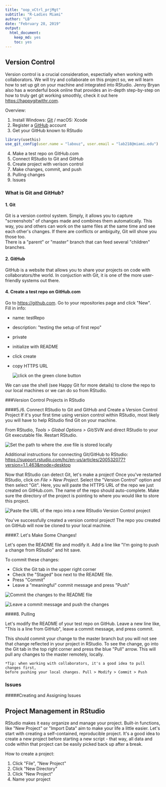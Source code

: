 ```yaml
---
title: "oop_vCtrl_prjMgt"
subtitle: "R-Ladies Miami"
author: "LB"
date: "February 28, 2019"
output: 
  html_document:
    keep_md: yes
    toc: yes
---
```




## Version Control
Version control is a crucial consideration, espectially when working with collaborators. We will try and collaborate on this project so, we will learn how to set up git on your machine and integrated into RStudio. Jenny Bryan also has a wonderful book online that provides an in-depth step-by-step on how to truly get git working smoothly, check it out here <https://happygitwithr.com>.  
  
  Overview:  

1. Install Windows: [Git](https://git-scm.com/) / macOS: Xcode
2. Register a [GitHub](https://github.com) account
3. Get your GitHub known to RStudio

```r
library(usethis)
use_git_config(user.name = "labouz", user.email = "lab218@miami.edu")
```
4. Make a test repo on GitHub.com
5. Connect RStudio to Git and GitHub
6. Create project with verison control
7. Make changes, commit, and push
8. Pulling changes
9. Issues

### What is Git and GitHub?
#### 1. Git
Git is a version control system. Simply, it allows you to capture "screenshots" of changes made and combines them automatically. This way, you and others can work on the same files at the same time and see each other's changes. If there are conflicts or ambiguity, Git will show you those too.  
There is a "parent" or "master" branch that can feed several "children" branches. 

#### 2. GitHub
GitHub is a website that allows you to share your projects on code with collaborators/the world. In conjuction with Git, it is one of the more user-friendly systems out there.  

#### 4. Create a test repo on GitHub.com
Go to <https://github.com>. Go to your repositories page and click "New".  
  Fill in info:  
  
* name: testRepo
* description: "testing the setup of first repo"
* private
* initialize with README
* click create
* copy HTTPS URL  
  
  
  
  ![click on the green clone button](/Users/Layla/Documents/GitHub/lootedart/images/1_https.jpg)
  
  
We can use the shell (see Happy Git for more details) to clone the repo to our 
local machines or we can do so from RStudio.

###Version Control Projects in RStudio

####5./6. Connect RStudio to Git and GitHub and Create a Version Control Project
If it's your first time using version control within RStudio, most likely you will
have to help RStudio find Git on your machine.  

From RStudio, *Tools > Global Options > Git/SVN* and direct RStudio to your Git 
executable file. Restart RStudio.  
  

![Set the path to where the .exe file is stored locally](/Users/Layla/Documents/GitHub/lootedart/images/1_gitexe.jpg)
  
  
Additional instructions for connecting Git/GitHub to RStudio:  <https://support.rstudio.com/hc/en-us/articles/200532077?version=1.1.463&mode=desktop>

Now that RStudio can detect Git, let's make a project! Once you've restarted RStudio, click on 
*File > New Project*. Select the "Version Control" option and then select "Git". Here, you will paste the HTTPS URL of the repo we just created on GitHub.com. The name of the repo should auto-complete.
Make sure the directory of the project is pointing to where you would like to store this project.

![Paste the URL of the repo into a new RStudio Version Control project](/Users/Layla/Documents/GitHub/lootedart/images/1_newproj.jpg)
  
  You've successfully created a version control project! The repo you created on
  GitHub will now be cloned to your local machine. 


####7. Let's Make Some Changes!

Let's open the README file and modify it. Add a line like "I'm going to push a change from RStudio"
and hit save.   
  
  To commit these changes:  
  
  * Click the Git tab in the upper right corner
  * Check the "Staged" box next to the README file.
  * Press "Commit"
  * Leave a "meaningful" commit message and press "Push"
  
  ![Commit the changes to the README file](/Users/Layla/Documents/GitHub/lootedart/images/1_commit.jpg)

  ![Leave a commit message and push the changes](/Users/Layla/Documents/GitHub/lootedart/images/1_push.jpg)

####8. Pulling

  Let's modify the README of your test repo on GitHub. Leave a new line like, 
  "This is a line from GitHub", leave a commit message, and  press commit.
    
  This should commit your change to the master branch but you will not see that
  change reflected in your project in RStudio. To see the change, go into the Git
  tab in the top right corner and press the blue "Pull" arrow. This will pull any 
  changes to the master remotely, locally.  
    
    *Tip: when working with collaborators, it's a good idea to pull changes first, 
    before pushing your local changes. Pull > Modify > Commit > Push

### Issues
  
#####Creating and Assigning Issues



## Project Management in RStudio

RStudio makes it easy organize and manage your project. Built-in functions, like "New Project" or "Import Data" aim to make your life a little easier. Let's start with creating a self-contained, reproducible project. It's a good idea to create a new project before starting a new script - that way, all data and code within that project can be easily picked back up after a break.

 How to create a project:

1. Click "File", "New Project"
2. Click "New Directory"
3. Click "New Project"
4. Name your project


